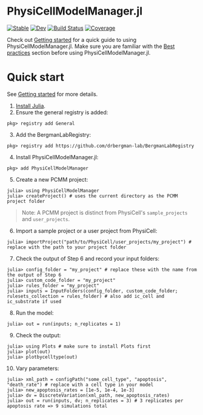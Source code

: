 # PhysiCellModelManager.jl

[![Stable](https://img.shields.io/badge/docs-stable-blue.svg)](https://drbergman-lab.github.io/PhysiCellModelManager.jl/stable/)
[![Dev](https://img.shields.io/badge/docs-dev-blue.svg)](https://drbergman-lab.github.io/PhysiCellModelManager.jl/dev/)
[![Build Status](https://github.com/drbergman-lab/PhysiCellModelManager.jl/actions/workflows/CI.yml/badge.svg?branch=main)](https://github.com/drbergman-lab/PhysiCellModelManager.jl/actions/workflows/CI.yml?query=branch%3Amain)
[![Coverage](https://codecov.io/gh/drbergman-lab/PhysiCellModelManager.jl/branch/main/graph/badge.svg)](https://codecov.io/gh/drbergman-lab/PhysiCellModelManager.jl)

Check out [Getting started](https://drbergman-lab.github.io/PhysiCellModelManager.jl/stable/man/getting_started/) for a quick guide to using PhysiCellModelManager.jl.
Make sure you are familiar with the [Best practices](https://drbergman-lab.github.io/PhysiCellModelManager.jl/stable/man/best_practices/) section before using PhysiCellModelManager.jl.

# Quick start

See [Getting started](https://drbergman-lab.github.io/PhysiCellModelManager.jl/stable/man/getting_started/) for more details.

1. [Install Julia](https://julialang.org/install).
2. Ensure the general registry is added:
```julia-repl
pkg> registry add General
```
3. Add the BergmanLabRegistry:
```julia-repl
pkg> registry add https://github.com/drbergman-lab/BergmanLabRegistry
```
4. Install PhysiCellModelManager.jl:
```julia-repl
pkg> add PhysiCellModelManager
```
5. Create a new PCMM project:
```julia-repl
julia> using PhysiCellModelManager
julia> createProject() # uses the current directory as the PCMM project folder
```
> Note: A PCMM project is distinct from PhysiCell's `sample_projects` and `user_projects`.
6. Import a sample project or a user project from PhysiCell:
```julia-repl
julia> importProject("path/to/PhysiCell/user_projects/my_project") # replace with the path to your project folder
```
7. Check the output of Step 6 and record your input folders:
```julia-repl
julia> config_folder = "my_project" # replace these with the name from the output of Step 6
julia> custom_code_folder = "my_project"
julia> rules_folder = "my_project" 
julia> inputs = InputFolders(config_folder, custom_code_folder; rulesets_collection = rules_folder) # also add ic_cell and ic_substrate if used
```
8. Run the model:
```julia-repl
julia> out = run(inputs; n_replicates = 1)
```
9. Check the output:
```julia-repl
julia> using Plots # make sure to install Plots first
julia> plot(out)
julia> plotbycelltype(out)
```
10. Vary parameters:
```julia-repl
julia> xml_path = configPath("some_cell_type", "apoptosis", "death_rate") # replace with a cell type in your model
julia> new_apoptosis_rates = [1e-5, 1e-4, 1e-3]
julia> dv = DiscreteVariation(xml_path, new_apoptosis_rates)
julia> out = run(inputs, dv; n_replicates = 3) # 3 replicates per apoptosis rate => 9 simulations total
```
